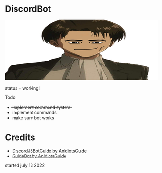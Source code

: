 # DiscordBot
<img src="Discord.jpg" alt="DiscordBot" width="600" height="200"></img>
<p>status = working!</p>
<p>Todo:</p>
<ul>
<li> ̶i̶m̶p̶l̶e̶m̶e̶n̶t̶ ̶c̶o̶m̶m̶a̶n̶d̶ ̶s̶y̶s̶t̶e̶m̶</li>
<li>implement commands</li>
<li>make sure bot works</li>
</ul>
<h1>Credits</h1> 
<ul>
<li><a href="https://github.com/AnIdiotsGuide/discordjs-bot-guide">DiscordJSBotGuide by AnIdiotsGuide</a></li>
<li><a href="https://github.com/AnIdiotsGuide/guidebot">GuideBot by AnIdiotsGuide</a></li>
</ul>
<p>started july 13 2022</p>
